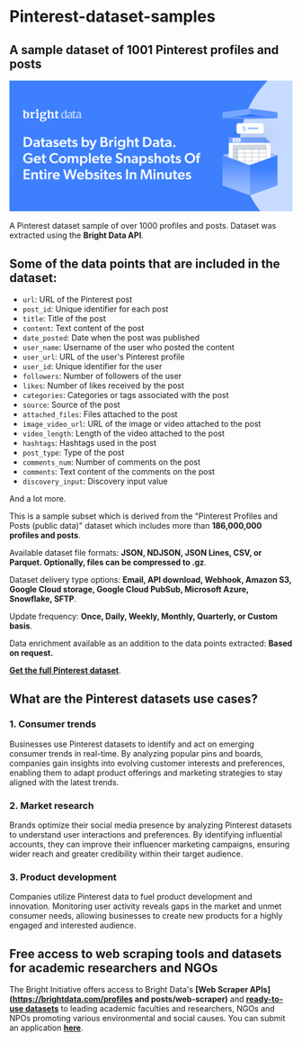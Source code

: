 # Pinterest-dataset-samples

<h2>A sample dataset of 1001 Pinterest profiles and posts</h2>

![Pinterest dataset header](https://github.com/luminati-io/Pinterest-dataset-samples/blob/main/pinterest-datasets.PNG)

A Pinterest dataset sample of over 1000 profiles and posts. Dataset was extracted using the <b>Bright Data API</b>.

<h2>Some of the data points that are included in the dataset:</h2>

* ```url```: URL of the Pinterest post
* ```post_id```: Unique identifier for each post
* ```title```: Title of the post
* ```content```: Text content of the post
* ```date_posted```: Date when the post was published
* ```user_name```: Username of the user who posted the content
* ```user_url```: URL of the user's Pinterest profile
* ```user_id```: Unique identifier for the user
* ```followers```: Number of followers of the user
* ```likes```: Number of likes received by the post
* ```categories```: Categories or tags associated with the post
* ```source```: Source of the post
* ```attached_files```: Files attached to the post
* ```image_video_url```: URL of the image or video attached to the post
* ```video_length```: Length of the video attached to the post
* ```hashtags```: Hashtags used in the post
* ```post_type```: Type of the post
* ```comments_num```: Number of comments on the post
* ```comments```: Text content of the comments on the post
* ```discovery_input```: Discovery input value

And a lot more.

This is a sample subset which is derived from the "Pinterest Profiles and Posts (public data)"
dataset which includes more than <b>186,000,000 profiles and posts</b>.

Available dataset file formats: <b>JSON, NDJSON, JSON Lines, CSV, or Parquet. Optionally, files can be compressed to .gz</b>.

Dataset delivery type options: <b>Email, API download, Webhook, Amazon S3, Google Cloud storage, Google Cloud PubSub, Microsoft Azure, Snowflake, SFTP</b>.

Update frequency: <b>Once, Daily, Weekly, Monthly, Quarterly, or Custom basis</b>.

Data enrichment available as an addition to the data points extracted: <b>Based on request.</b>

<b>[Get the full Pinterest dataset](https://brightdata.com/products/datasets/pinterest)</b>.

<h2>What are the Pinterest datasets use cases?</h2>

<h3>1. Consumer trends</h3>
Businesses use Pinterest datasets to identify and act on emerging consumer trends in real-time. By analyzing popular pins and boards, companies gain insights into evolving customer interests and preferences, enabling them to adapt product offerings and marketing strategies to stay aligned with the latest trends.

<h3>2. Market research</h3>
Brands optimize their social media presence by analyzing Pinterest datasets to understand user interactions and preferences. By identifying influential accounts, they can improve their influencer marketing campaigns, ensuring wider reach and greater credibility within their target audience.

<h3>3. Product development</h3>
Companies utilize Pinterest data to fuel product development and innovation. Monitoring user activity reveals gaps in the market and unmet consumer needs, allowing businesses to create new products for a highly engaged and interested audience.

<h2>Free access to web scraping tools and datasets for academic researchers and NGOs</h2>

The Bright Initiative offers access to Bright Data's <b>[Web Scraper APIs](https://brightdata.com/profiles and posts/web-scraper)</b> and <b>[ready-to-use datasets](https://brightdata.com/products/datasets)</b> to leading academic faculties and researchers, NGOs and NPOs promoting various environmental and social causes. You can submit an application <b>[here](https://brightinitiative.com)</b>.
